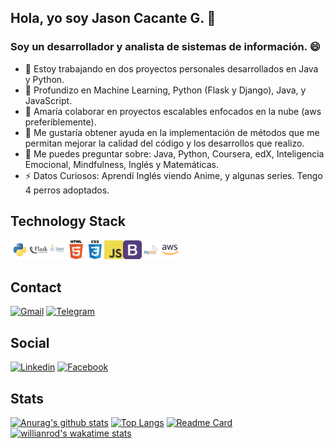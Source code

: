 ## Hola, yo soy Jason Cacante G. 👋 
### Soy un desarrollador y analista de sistemas de información. :smile:

- 🔭 Estoy trabajando en dos proyectos personales desarrollados en Java y Python.
- 🌱 Profundizo en Machine Learning, Python (Flask y Django), Java, y JavaScript.
- 👯 Amaría colaborar en proyectos escalables enfocados en la nube (aws preferiblemente).
- 🤔 Me gustaría obtener ayuda en la implementación de métodos que me permitan mejorar la calidad del código y los desarrollos que realizo.
- 💬 Me puedes preguntar sobre: Java, Python, Coursera, edX, Inteligencia Emocional, Mindfulness, Inglés y Matemáticas.
- ⚡ Datos Curiosos: Aprendí Inglés viendo Anime, y algunas series. Tengo 4 perros adoptados.

## Technology Stack
<img align="left" alt="Python" width="30px" title="Python" src="https://raw.githubusercontent.com/github/explore/80688e429a7d4ef2fca1e82350fe8e3517d3494d/topics/python/python.png"/>
<img align="left" alt="Flask" width="30px" title="Flask" src="https://raw.githubusercontent.com/github/explore/80688e429a7d4ef2fca1e82350fe8e3517d3494d/topics/flask/flask.png"/>
<img align="left" alt="Java" width="30px" title="Java" src="https://raw.githubusercontent.com/github/explore/80688e429a7d4ef2fca1e82350fe8e3517d3494d/topics/java/java.png"/>
<img align="left" alt="HTML5" width="30px" title="HTML5" src="https://raw.githubusercontent.com/github/explore/80688e429a7d4ef2fca1e82350fe8e3517d3494d/topics/html/html.png"/>
<img align="left" alt="CSS3" width="30px" title="CSS3" src="https://raw.githubusercontent.com/github/explore/80688e429a7d4ef2fca1e82350fe8e3517d3494d/topics/css/css.png"/>
<img align="left" alt="JavaScript" width="30px"  title="JavaSript" src="https://raw.githubusercontent.com/github/explore/80688e429a7d4ef2fca1e82350fe8e3517d3494d/topics/javascript/javascript.png"/>
<img align="left" alt="Bootstrap" width="30px" title="Bootstrap" src="https://raw.githubusercontent.com/github/explore/80688e429a7d4ef2fca1e82350fe8e3517d3494d/topics/bootstrap/bootstrap.png"/>
<img align="left" alt="MySql" width="30px" title="MySql" src="https://raw.githubusercontent.com/github/explore/80688e429a7d4ef2fca1e82350fe8e3517d3494d/topics/mysql/mysql.png"/>
<img align="left" alt="Amazon aws" width="30px" title="Amazon aws" src="https://raw.githubusercontent.com/github/explore/fbceb94436312b6dacde68d122a5b9c7d11f9524/topics/aws/aws.png"/>

<br></br>
## Contact
[![Gmail](https://img.shields.io/badge/Gmail-D14836?style=for-the-badge&logo=gmail&logoColor=white&)](mailto:jason.cacante@gmail.com)
[![Telegram](https://img.shields.io/badge/Telegram-2CA5E0?style=for-the-badge&logo=telegram&logoColor=white)](https://t.me/JasonCacante)

## Social
[![Linkedin](https://img.shields.io/badge/LinkedIn-0077B5?style=for-the-badge&logo=linkedin&logoColor=white)](https://www.linkedin.com/in/JasonCacante)
[![Facebook](https://img.shields.io/badge/Facebook-1877F2?style=for-the-badge&logo=facebook&logoColor=white)](https://www.facebook.com/JasonCacante/)

## Stats
[![Anurag's github stats](https://github-readme-stats.vercel.app/api?username=JasonCacante&show_icons=true&theme=radical)](https://github.com/JasonCacante/JasonCacante)
[![Top Langs](https://github-readme-stats.vercel.app/api/top-langs/?username=JasonCacante)](https://github.com/JasonCacante/JasonCacante)
[![Readme Card](https://github-readme-stats.vercel.app/api/pin/?username=JasonCacante&repo=Cafeteria_pyFlask&show_owner=JasonCacante&bg_color=#00008b)](https://github.com/JasonCacante/First_web.github.io)
[![willianrod's wakatime stats](https://github-readme-stats.vercel.app/api/wakatime?username=@JasonCacante)](https://github.com/JasonCacante/JasonCacante)
